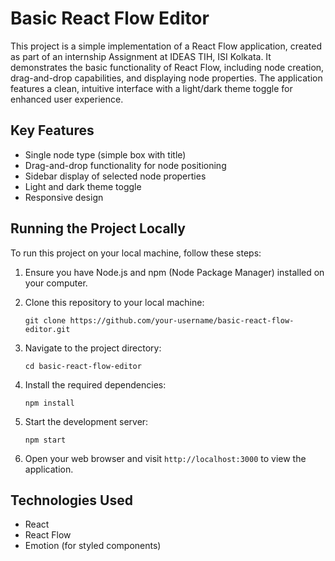# Basic React Flow Editor

This project is a simple implementation of a React Flow application, created as part of an internship Assignment at IDEAS TIH, ISI Kolkata. It demonstrates the basic functionality of React Flow, including node creation, drag-and-drop capabilities, and displaying node properties. The application features a clean, intuitive interface with a light/dark theme toggle for enhanced user experience.

## Key Features

- Single node type (simple box with title)
- Drag-and-drop functionality for node positioning
- Sidebar display of selected node properties
- Light and dark theme toggle
- Responsive design

## Running the Project Locally

To run this project on your local machine, follow these steps:

1. Ensure you have Node.js and npm (Node Package Manager) installed on your computer.

2. Clone this repository to your local machine:
   ```
   git clone https://github.com/your-username/basic-react-flow-editor.git
   ```

3. Navigate to the project directory:
   ```
   cd basic-react-flow-editor
   ```

4. Install the required dependencies:
   ```
   npm install
   ```

5. Start the development server:
   ```
   npm start
   ```

6. Open your web browser and visit `http://localhost:3000` to view the application.

## Technologies Used

- React
- React Flow
- Emotion (for styled components)